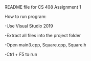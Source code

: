 README file for CS 408 Assignment 1

How to run program:

-Use Visual Studio 2019

-Extract all files into the project folder

-Open main3.cpp, Square.cpp, Square.h

-Ctrl + F5 to run
